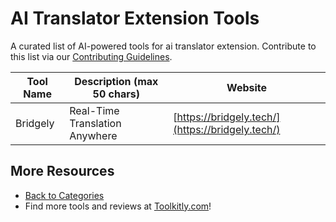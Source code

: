 # AI Translator Extension Tools

A curated list of AI-powered tools for ai translator extension. Contribute to this list via our [Contributing Guidelines](../CONTRIBUTING.md).

| Tool Name | Description (max 50 chars) | Website |
|-----------|----------------------------|---------|
| Bridgely | Real-Time Translation Anywhere | [https://bridgely.tech/](https://bridgely.tech/) |

## More Resources
- [Back to Categories](https://github.com/ToolkitlyAI/awesome-ai-tools/blob/master/README.md)
- Find more tools and reviews at [Toolkitly.com](https://toolkitly.com)!
